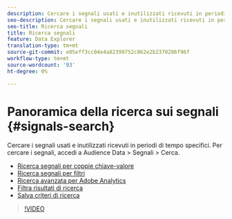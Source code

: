 ```yaml
---
description: Cercare i segnali usati e inutilizzati ricevuti in periodi di tempo specifici. Per cercare i segnali, accedi a Audience Data > Segnali > Cerca.
seo-description: Cercare i segnali usati e inutilizzati ricevuti in periodi di tempo specifici. Per cercare i segnali, accedi a Audience Data > Segnali > Cerca.
seo-title: Ricerca segnali
title: Ricerca segnali
feature: Data Explorer
translation-type: tm+mt
source-git-commit: e05eff3cc04e4a82399752c862e2b2370286f96f
workflow-type: tm+mt
source-wordcount: '93'
ht-degree: 0%

---
```



# Panoramica della ricerca sui segnali {#signals-search}

Cercare i segnali usati e inutilizzati ricevuti in periodi di tempo specifici. Per cercare i segnali, accedi a Audience Data > Segnali > Cerca.

* [Ricerca segnali per coppie chiave-valore](/help/using/features/data-explorer/data-explorer-signals-search/data-explorer-search-pairs.md)
* [Ricerca segnali per filtri](/help/using/features/data-explorer/data-explorer-signals-search/data-explorer-search-filters.md)
* [Ricerca avanzata per Adobe  Analytics](/help/using/features/data-explorer/data-explorer-signals-search/data-explorer-search-analytics.md)
* [Filtra risultati di ricerca](/help/using/features/data-explorer/data-explorer-signals-search/data-explorer-filter-results.md)
* [Salva criteri di ricerca](/help/using/features/data-explorer/data-explorer-signals-search/data-explorer-save-search.md)

>[!VIDEO](https://video.tv.adobe.com/v/25148/)
